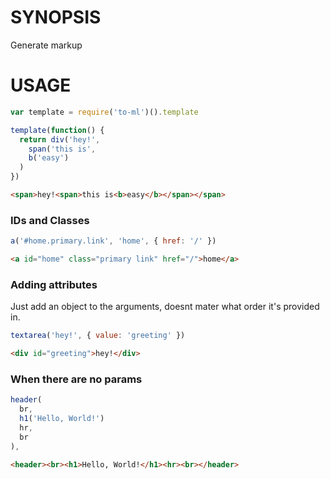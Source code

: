 # SYNOPSIS
Generate markup

# USAGE
```js
var template = require('to-ml')().template
```

```js
template(function() {
  return div('hey!',
    span('this is', 
    b('easy')
  )
})
```

```html
<span>hey!<span>this is<b>easy</b></span></span>
```

### IDs and Classes
```js
a('#home.primary.link', 'home', { href: '/' })
```

```html
<a id="home" class="primary link" href="/">home</a>
```

### Adding attributes
Just add an object to the arguments, doesnt mater what order it's provided in.
```js
textarea('hey!', { value: 'greeting' })
```

```html
<div id="greeting">hey!</div>
```

### When there are no params
```js
header(
  br,
  h1('Hello, World!')
  hr,
  br
),
```

```html
<header><br><h1>Hello, World!</h1><hr><br></header>
```

